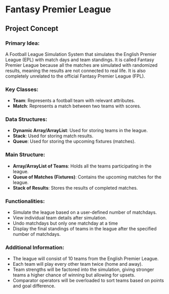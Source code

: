 # **Fantasy Premier League**
## **Project Concept**

### Primary Idea:
A Football League Simulation System that simulates the English Premier League (EPL) with match days and team standings. It is called Fantasy Premier League because all the matches are simulated with randomized results, meaning the results are not connected to real life. It is also completely unrelated to the official Fantasy Premier League (FPL).

### Key Classes:
- **Team**: Represents a football team with relevant attributes.
- **Match**: Represents a match between two teams with scores.

### Data Structures:
- **Dynamic Array/ArrayList**: Used for storing teams in the league.
- **Stack**: Used for storing match results.
- **Queue**: Used for storing the upcoming fixtures (matches).

### Main Structure:
- **Array/ArrayList of Teams**: Holds all the teams participating in the league.
- **Queue of Matches (Fixtures)**: Contains the upcoming matches for the league.
- **Stack of Results**: Stores the results of completed matches.

### Functionalities:
- Simulate the league based on a user-defined number of matchdays.
- View individual team details after simulation.
- Undo matchdays but only one matchday at a time
- Display the final standings of teams in the league after the specified number of matchdays.

### Additional Information:
- The league will consist of 10 teams from the English Premier League.
- Each team will play every other team twice (home and away).
- Team strengths will be factored into the simulation, giving stronger teams a higher chance of winning but allowing for upsets.
- Comparator operators will be overloaded to sort teams based on points and goal difference.
